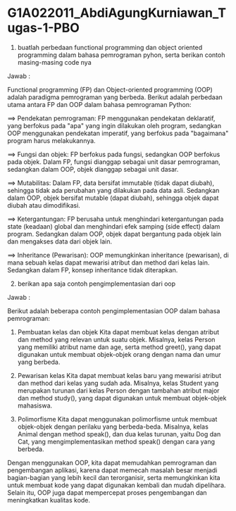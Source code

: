 # G1A022011_AbdiAgungKurniawan_Tugas-1-PBO

1. buatlah perbedaan functional programming dan object oriented programming dalam bahasa pemrograman pyhon, serta berikan contoh masing-masing code nya

Jawab :

Functional programming (FP) dan Object-oriented programming (OOP) adalah paradigma pemrograman yang berbeda. Berikut adalah perbedaan utama antara FP dan OOP dalam bahasa pemrograman Python:

==> Pendekatan pemrograman:
  FP menggunakan pendekatan deklaratif, yang berfokus pada "apa" yang ingin dilakukan oleh program, sedangkan OOP menggunakan pendekatan imperatif, yang berfokus pada "bagaimana" program harus melakukannya.

==> Fungsi dan objek:
  FP berfokus pada fungsi, sedangkan OOP berfokus pada objek. Dalam FP, fungsi dianggap sebagai unit dasar pemrograman, sedangkan dalam OOP, objek dianggap sebagai unit dasar.

==> Mutabilitas:
  Dalam FP, data bersifat immutable (tidak dapat diubah), sehingga tidak ada perubahan yang dilakukan pada data asli. Sedangkan dalam OOP, objek bersifat mutable (dapat diubah), sehingga objek dapat diubah atau dimodifikasi.
  
==> Ketergantungan:
  FP berusaha untuk menghindari ketergantungan pada state (keadaan) global dan menghindari efek samping (side effect) dalam program. Sedangkan dalam OOP, objek dapat bergantung pada objek lain dan mengakses data dari objek lain.


==> Inheritance (Pewarisan):
  OOP memungkinkan inheritance (pewarisan), di mana sebuah kelas dapat mewarisi atribut dan method dari kelas lain. Sedangkan dalam FP, konsep inheritance tidak diterapkan.
  
  
2. berikan apa saja contoh pengimplementasian dari oop

Jawab : 

Berikut adalah beberapa contoh pengimplementasian OOP dalam bahasa pemrograman:

1. Pembuatan kelas dan objek
Kita dapat membuat kelas dengan atribut dan method yang relevan untuk suatu objek. Misalnya, kelas Person yang memiliki atribut name dan age, serta method greet(), yang dapat digunakan untuk membuat objek-objek orang dengan nama dan umur yang berbeda.

2. Pewarisan kelas
Kita dapat membuat kelas baru yang mewarisi atribut dan method dari kelas yang sudah ada. Misalnya, kelas Student yang merupakan turunan dari kelas Person dengan tambahan atribut major dan method study(), yang dapat digunakan untuk membuat objek-objek mahasiswa.

3. Polimorfisme
Kita dapat menggunakan polimorfisme untuk membuat objek-objek dengan perilaku yang berbeda-beda. Misalnya, kelas Animal dengan method speak(), dan dua kelas turunan, yaitu Dog dan Cat, yang mengimplementasikan method speak() dengan cara yang berbeda.

  Dengan menggunakan OOP, kita dapat memudahkan pemrograman dan pengembangan aplikasi, karena dapat memecah masalah besar menjadi bagian-bagian yang lebih kecil dan terorganisir, serta memungkinkan kita untuk membuat kode yang dapat digunakan kembali dan mudah dipelihara. Selain itu, OOP juga dapat mempercepat proses pengembangan dan meningkatkan kualitas kode.


